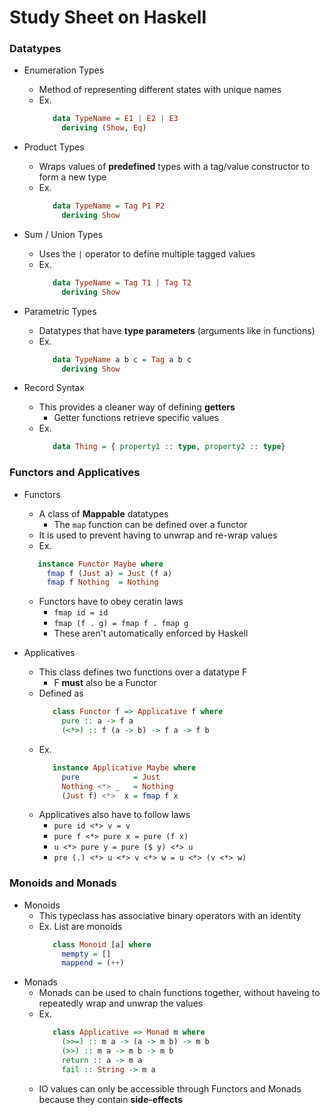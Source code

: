 # Study Sheet on Haskell

### Datatypes
- Enumeration Types
  - Method of representing different states with unique names
  - Ex. 
    ```haskell
       data TypeName = E1 | E2 | E3
         deriving (Show, Eq)
    ```

- Product Types
  - Wraps values of **predefined** types with a tag/value constructor to form a new type
  - Ex.
    ```haskell
       data TypeName = Tag P1 P2
         deriving Show
    ```

- Sum / Union Types
  - Uses the `|` operator to define multiple tagged values
  - Ex.
    ```haskell
       data TypeName = Tag T1 | Tag T2 
         deriving Show
    ```

- Parametric Types
  - Datatypes that have **type parameters** (arguments like in functions)
  - Ex.
    ```haskell
       data TypeName a b c = Tag a b c
         deriving Show
    ```

- Record Syntax
  - This provides a cleaner way of defining **getters**
     - Getter functions retrieve specific values
  - Ex.
    ```haskell
       data Thing = { property1 :: type, property2 :: type}
    ```

### Functors and Applicatives
- Functors
  - A class of **Mappable** datatypes
    - The `map` function can be defined over a functor
  - It is used to prevent having to unwrap and re-wrap values 
  - Ex.
  ```haskell
     instance Functor Maybe where
       fmap f (Just a) = Just (f a)
       fmap f Nothing  = Nothing
  ```
  - Functors have to obey ceratin laws
    - `fmap id = id`
    - `fmap (f . g) = fmap f . fmap g`
    - These aren't automatically enforced by Haskell

- Applicatives 
  - This class defines two functions over a datatype F
    - F **must** also be a Functor
  - Defined as
    ```haskell
       class Functor f => Applicative f where
         pure :: a -> f a
         (<*>) :: f (a -> b) -> f a -> f b
    ```
  - Ex.
    ```haskell
       instance Applicative Maybe where
         pure            = Just
         Nothing <*> _   = Nothing
         (Just f) <*>  x = fmap f x    
    ```
  - Applicatives also have to follow laws
    - `pure id <*> v = v`
    - `pure f <*> pure x = pure (f x)`
    - `u <*> pure y = pure ($ y) <*> u`
    - `pre (.) <*> u <*> v <*> w = u <*> (v <*> w)`

### Monoids and Monads    
- Monoids
  - This typeclass has associative binary operators with an identity
  - Ex. List are monoids
    ```haskell
       class Monoid [a] where
         mempty = []
         mappend = (++)
    ```
- Monads
  - Monads can be used to chain functions together, without haveing to repeatedly wrap and unwrap the values
  - Ex.
    ```haskell
       class Applicative => Monad m where
         (>>=) :: m a -> (a -> m b) -> m b
         (>>) :: m a -> m b -> m b
         return :: a -> m a
         fail :: String -> m a
  - IO values can only be accessible through Functors and Monads because they contain **side-effects**
    ```







